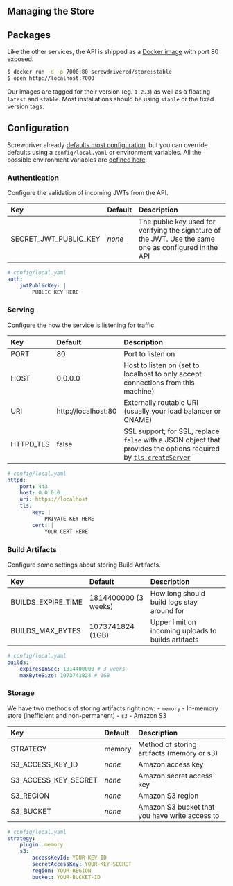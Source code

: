 ## Managing the Store

## Packages

Like the other services, the API is shipped as a [Docker image](https://hub.docker.com/r/screwdrivercd/store/) with port 80 exposed.

```bash
$ docker run -d -p 7000:80 screwdrivercd/store:stable
$ open http://localhost:7000
```

Our images are tagged for their version (eg. `1.2.3`) as well as a floating `latest` and `stable`. Most installations should be using `stable` or the fixed version tags.

## Configuration

Screwdriver already [defaults most configuration](https://github.com/screwdriver-cd/store/blob/master/config/default.yaml), but you can override defaults using a `config/local.yaml` or environment variables. All the possible environment variables are [defined here](https://github.com/screwdriver-cd/store/blob/master/config/custom-environment-variables.yaml).

### Authentication

Configure the validation of incoming JWTs from the API.

| Key                   | Default | Description                                                                                           |
|:----------------------|:--------|:------------------------------------------------------------------------------------------------------|
| SECRET_JWT_PUBLIC_KEY | *none*  | The public key used for verifying the signature of the JWT. Use the same one as configured in the API |

```yaml
# config/local.yaml
auth:
    jwtPublicKey: |
        PUBLIC KEY HERE
```

### Serving

Configure the how the service is listening for traffic.

| Key       | Default             | Description                                                                                                                                                                                                |
|:----------|:--------------------|:-----------------------------------------------------------------------------------------------------------------------------------------------------------------------------------------------------------|
| PORT      | 80                  | Port to listen on                                                                                                                                                                                          |
| HOST      | 0.0.0.0             | Host to listen on (set to localhost to only accept connections from this machine)                                                                                                                          |
| URI       | http://localhost:80 | Externally routable URI (usually your load balancer or CNAME)                                                                                                                                              |
| HTTPD_TLS | false               | SSL support; for SSL, replace `false` with a JSON object that provides the options required by [`tls.createServer`](https://nodejs.org/api/tls.html#tls_tls_createserver_options_secureconnectionlistener) |

```yaml
# config/local.yaml
httpd:
    port: 443
    host: 0.0.0.0
    uri: https://localhost
    tls:
        key: |
            PRIVATE KEY HERE
        cert: |
            YOUR CERT HERE
```

### Build Artifacts

Configure some settings about storing Build Artifacts.

| Key                | Default              | Description                                         |
|:-------------------|:---------------------|:----------------------------------------------------|
| BUILDS_EXPIRE_TIME | 1814400000 (3 weeks) | How long should build logs stay around for          |
| BUILDS_MAX_BYTES   | 1073741824 (1GB)     | Upper limit on incoming uploads to builds artifacts |

```yaml
# config/local.yaml
builds:
    expiresInSec: 1814400000 # 3 weeks
    maxByteSize: 1073741824 # 1GB
```

### Storage

We have two methods of storing artifacts right now: - `memory` - In-memory store (inefficient and non-permanent) - `s3` - Amazon S3

| Key                  | Default | Description                                    |
|:---------------------|:--------|:-----------------------------------------------|
| STRATEGY             | memory  | Method of storing artifacts (memory or s3)     |
| S3_ACCESS_KEY_ID     | *none*  | Amazon access key                              |
| S3_ACCESS_KEY_SECRET | *none*  | Amazon secret access key                       |
| S3_REGION            | *none*  | Amazon S3 region                               |
| S3_BUCKET            | *none*  | Amazon S3 bucket that you have write access to |

```yaml
# config/local.yaml
strategy:
    plugin: memory
    s3:
        accessKeyId: YOUR-KEY-ID
        secretAccessKey: YOUR-KEY-SECRET
        region: YOUR-REGION
        bucket: YOUR-BUCKET-ID

```
